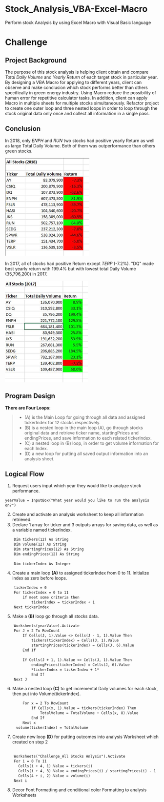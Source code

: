 # Stock_Analysis_VBA-Excel-Macro
Perform stock Analysis by using Excel Macro with Visual Basic language

# Challenge

## Project Background
The purpose of this stock analysis is helping client obtain and compare *Total Daily Volume* and *Yearly Return* of each target stock in particular year.
By designing a VBA Macro for applying to different years, client can observe and make conclusion which stock performs better than others specifically in green energy industry.
Using Macro reduce the possibility of human error for repetitive calculator tasks. In addition, client can apply Macro in multiple sheets for multiple stocks simultaneously.
Refactor project to create one outer loop and three nested loops in order to loop through the stock original data only once and collect all information in a single pass.

## Conclusion
In 2018, only *ENPH* and *RUN* two stocks had positive yearly Return as well as large Total Daily Volume. Both of them was outperformance than others green stocks.

![](/2018Analysis.JPG)

In 2017, all of stocks had positive Return except *TERP* (-7.2%). "DQ" made best yearly return with 199.4% but with lowest total Daily Volume (35,796,200) in 2017.

![](/2017Analysis.JPG)


## Program Design
**There are Four Loops:**
> * (A) is the Main Loop for going through all data and assigned tickerIndex for 12 stocks respectively.
> * (B) is a nested loop in the main loop (A), go through stocks original data and retrieve ticker name, startingPrices and endingPrices, and save information to each related tickerIndex.
> * (C) a nested loop in (B) loop, in order to get volume information for each Index.
> * (D) a new loop for putting all saved output information into an analysis sheet.
## Logical Flow

1. Request users input which year they would like to analyze stock performance.
```
yearValue = InputBox("What year would you like to run the analysis on?") 
```
    
2. Create and activate an analysis worksheet to keep all information retrieved.
3. Declare 1 array for ticker and 3 outputs arrays for saving data, as well as a variable named tickerIndex.
```
    Dim tickers(12) As String
    Dim volume(12) As String
    Dim startingPrices(12) As String
    Dim endingPrices(12) As String
    
    Dim tickerIndex As Integer
```

4. Create a main loop **(A)** to assigned tickerIndex from 0 to 11. Initialize index as zero before loops.
```
    tickerIndex = 0
    For tickerIndex = 0 to 11
        if meet some criteria then
            tickerIndex = tickerIndex + 1
    Next tickerIndex
```
5. Make a **(B)** loop go through all stocks data.
```
    Worksheets(yearValue).Activate
    For J = 2 To RowCount
        If Cells(J, 1).Value <> Cells(J - 1, 1).Value Then
            tickers(tickerIndex) = Cells(J, 1).Value
            startingPrices(tickerIndex) = Cells(J, 6).Value
        End If
        
        If Cells(J + 1, 1).Value <> Cells(J, 1).Value Then
            endingPrices(tickerIndex) = Cells(J, 6).Value
            *tickerIndex = tickerIndex + 1*
            End If
    Next J    
```
6. Make a nested loop **(C)** to get incremental Daily volumes for each stock, then put into Volume(tickerIndex).
```
        For x = 2 To RowCount
            If Cells(x, 1).Value = tickers(tickerIndex) Then
                TotalVolume = TotalVolume + Cells(x, 8).Value
            End If
        Next x
     volume(tickerIndex) = TotalVolume
```
7.  Create new loop **(D)** for putting outcomes into analysis Worksheet which created on step 2
```

    Worksheets("Challenge_All Stocks Anlysis").Activate
    For i = 0 To 11      
      Cells(i + 4, 1).Value = tickers(i)
      Cells(i + 4, 3).Value = endingPrices(i) / startingPrices(i) - 1
      Cells(4 + i, 2).Value = volume(i)
    Next i
```
8. Decor Font Formatting and conditional color Formatting to analysis Worksheets
